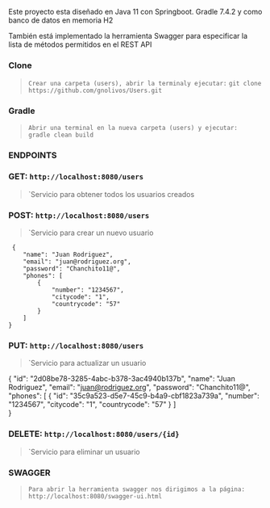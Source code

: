 
Este proyecto esta diseñado en Java 11 con Springboot.
Gradle 7.4.2 y como banco de datos en memoria H2

También está implementado la herramienta Swagger para especificar la lista de métodos permitidos en el REST API


### Clone
 > `Crear una carpeta (users), abrir la terminaly ejecutar:`
 > `git clone https://github.com/gnolivos/Users.git`

### Gradle
 > `Abrir una terminal en la nueva carpeta (users) y ejecutar: gradle clean build`  

### ENDPOINTS

### GET: 	`http://localhost:8080/users`
 > `Servicio para obtener todos los usuarios creados
 
### POST: 	`http://localhost:8080/users`
 > `Servicio para crear un nuevo usuario
 
     {
        "name": "Juan Rodriguez",
        "email": "juan@rodriguez.org",
        "password": "Chanchito11@",
        "phones": [
            {
                "number": "1234567",
                "citycode": "1",
                "countrycode": "57"
            }
        ]   
    }
    
### PUT: 	`http://localhost:8080/users`
 > `Servicio para actualizar un usuario
 	 
   {
        "id": "2d08be78-3285-4abc-b378-3ac4940b137b",
        "name": "Juan Rodriguez",
        "email": "juan@rodriguez.org",
        "password": "Chanchito11@",
        "phones": [
            {
                "id": "35c9a523-d5e7-45c9-b4a9-cbf1823a739a",
                "number": "1234567",
                "citycode": "1",
                "countrycode": "57"
            }
        ]   
    }
    
### DELETE: 	`http://localhost:8080/users/{id}`
 > `Servicio para eliminar un usuario

### SWAGGER
 > `Para abrir la herramienta swagger nos dirigimos a la página: http://localhost:8080/swagger-ui.html`
